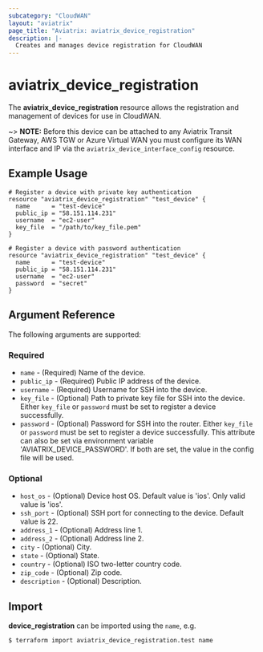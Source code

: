 ```yaml
---
subcategory: "CloudWAN"
layout: "aviatrix"
page_title: "Aviatrix: aviatrix_device_registration"
description: |-
  Creates and manages device registration for CloudWAN
---
```


# aviatrix_device_registration

The **aviatrix_device_registration** resource allows the registration and management of devices for use in CloudWAN.

~> **NOTE:** Before this device can be attached to any Aviatrix Transit Gateway, AWS TGW or Azure Virtual WAN you must configure its WAN interface and IP via the `aviatrix_device_interface_config` resource.

## Example Usage

```hcl
# Register a device with private key authentication
resource "aviatrix_device_registration" "test_device" {
  name      = "test-device"
  public_ip = "58.151.114.231"
  username  = "ec2-user"
  key_file  = "/path/to/key_file.pem"
}
```

```hcl
# Register a device with password authentication
resource "aviatrix_device_registration" "test_device" {
  name      = "test-device"
  public_ip = "58.151.114.231"
  username  = "ec2-user"
  password  = "secret"
}
```

## Argument Reference

The following arguments are supported:

### Required
* `name` - (Required) Name of the device.
* `public_ip` - (Required) Public IP address of the device.
* `username` - (Required) Username for SSH into the device.
* `key_file` - (Optional) Path to private key file for SSH into the device. Either `key_file` or `password` must be set to register a device successfully.
* `password` - (Optional) Password for SSH into the router. Either `key_file` or `password` must be set to register a device successfully. This attribute can also be set via environment variable 'AVIATRIX_DEVICE_PASSWORD'. If both are set, the value in the config file will be used.

### Optional
* `host_os` - (Optional) Device host OS.  Default value is 'ios'. Only valid value is 'ios'.
* `ssh_port` - (Optional) SSH port for connecting to the device. Default value is 22.
* `address_1` - (Optional) Address line 1.
* `address_2` - (Optional) Address line 2.
* `city` - (Optional) City.
* `state` - (Optional) State.
* `country` - (Optional) ISO two-letter country code.
* `zip_code` - (Optional) Zip code.
* `description` - (Optional) Description.


## Import

**device_registration** can be imported using the `name`, e.g.

```
$ terraform import aviatrix_device_registration.test name
```
